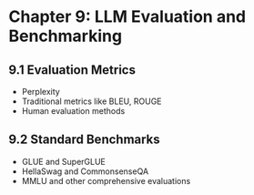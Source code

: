 # Chapter 9: LLM Evaluation and Benchmarking

## 9.1 Evaluation Metrics
- Perplexity
- Traditional metrics like BLEU, ROUGE
- Human evaluation methods

## 9.2 Standard Benchmarks
- GLUE and SuperGLUE
- HellaSwag and CommonsenseQA
- MMLU and other comprehensive evaluations